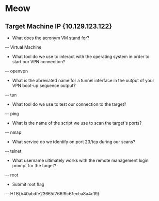 # Meow

## Target Machine IP {10.129.123.122}

- What does the acronym VM stand for?

-- Virtual Machine

- What tool do we use to interact with the operating system in order to start our VPN connection?

-- openvpn

- What is the abreviated name for a tunnel interface in the output of your VPN boot-up sequence output?

-- tun

- What tool do we use to test our connection to the target?

-- ping

- What is the name of the script we use to scan the target's ports?

-- nmap

- What service do we identify on port 23/tcp during our scans?

-- telnet

- What username ultimately works with the remote management login prompt for the target?

-- root

- Submit root flag

-- HTB{b40abdfe23665f766f9c61ecba8a4c19}

